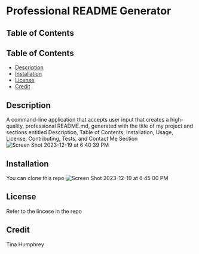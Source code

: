 # Professional README Generator

## Table of Contents
  ## Table of Contents
  * [Description](#Description)
  * [Installation](#Installation)
  * [License](#License)
  * [Credit](*Credit)

## Description
A command-line application that accepts user input that creates a high-quality, professional README.md, generated with the title of my project and sections entitled Description, Table of Contents, Installation, Usage, License, Contributing, Tests, and Contact Me Section
 ![Screen Shot 2023-12-19 at 6 40 39 PM](https://github.com/humphreyt12/README-Generator/assets/144189547/978aa568-2487-471b-a41f-2cba52247597)

## Installation
You can clone this repo
![Screen Shot 2023-12-19 at 6 45 00 PM](https://github.com/humphreyt12/README-Generator/assets/144189547/3c2dde94-a14c-464e-bbb6-2baf48a95f3f)

 
## License

Refer to the lincese in the repo

## Credit
Tina Humphrey
